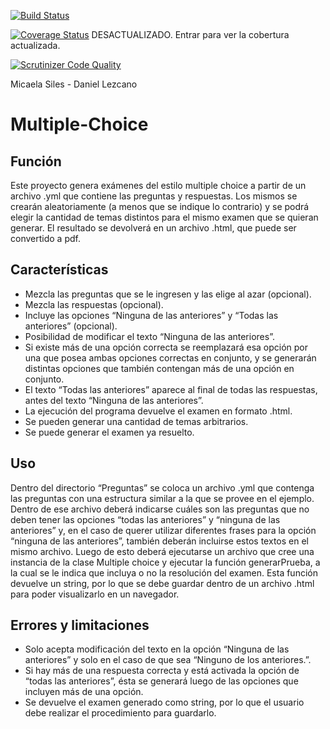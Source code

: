 [![Build Status](https://travis-ci.org/DanielLezcano727/Multiple-Choice.svg?branch=master)](https://travis-ci.org/DanielLezcano727/Multiple-Choice)

[![Coverage Status](https://coveralls.io/repos/github/DanielLezcano727/Multiple-Choice/badge.svg?branch=master)](https://coveralls.io/github/DanielLezcano727/Multiple-Choice?branch=master) DESACTUALIZADO. Entrar para ver la cobertura actualizada.

[![Scrutinizer Code Quality](https://scrutinizer-ci.com/g/DanielLezcano727/Multiple-Choice/badges/quality-score.png?b=master)](https://scrutinizer-ci.com/g/DanielLezcano727/Multiple-Choice/?branch=master)

Micaela Siles - Daniel Lezcano

# Multiple-Choice

## Función

Este proyecto genera exámenes del estilo multiple choice a partir de un archivo .yml que contiene las preguntas y respuestas. Los mismos se crearán aleatoriamente (a menos que se indique lo contrario) y se podrá elegir la cantidad de temas distintos para el mismo examen que se quieran generar. El resultado se devolverá en un archivo .html, que puede ser convertido a pdf.

## Características

 - Mezcla las preguntas que se le ingresen y las elige al azar (opcional).
 - Mezcla las respuestas (opcional).
 - Incluye las opciones “Ninguna de las anteriores” y “Todas las anteriores” (opcional).
 - Posibilidad de modificar el texto “Ninguna de las anteriores”.
 - Si existe más de una opción correcta se reemplazará esa opción por una que posea ambas opciones correctas en conjunto, y se generarán distintas opciones que  también contengan más de una opción en conjunto.
 - El texto “Todas las anteriores” aparece al final de todas las respuestas, antes del texto “Ninguna de las anteriores”.
 - La ejecución del programa devuelve el examen en formato .html.
 - Se pueden generar una cantidad de temas arbitrarios.
 - Se puede generar el examen ya resuelto.

## Uso

Dentro del directorio “Preguntas” se coloca un archivo .yml que contenga las preguntas con una estructura similar a la que se provee en el ejemplo. Dentro de ese archivo deberá indicarse cuáles son las preguntas que no deben tener las opciones “todas las anteriores” y “ninguna de las anteriores” y, en el caso de querer utilizar diferentes frases para la opción “ninguna de las anteriores”, también deberán incluirse estos textos en el mismo archivo. Luego de esto deberá ejecutarse un archivo que cree una instancia de la clase Multiple choice y ejecutar la función generarPrueba, a la cual se le indica que incluya o no la resolución del examen. Esta función devuelve un string, por lo que se debe guardar dentro de un archivo .html para poder visualizarlo en un navegador.

## Errores y limitaciones

 - Solo acepta modificación del texto en la opción “Ninguna de las anteriores” y solo en el caso de que sea “Ninguno de los anteriores.”.
 - Si hay más de una respuesta correcta y está activada la opción de “todas las anteriores”, ésta se generará luego de las opciones que incluyen más de una opción.
 - Se devuelve el examen generado como string, por lo que el usuario debe realizar el procedimiento para guardarlo.

